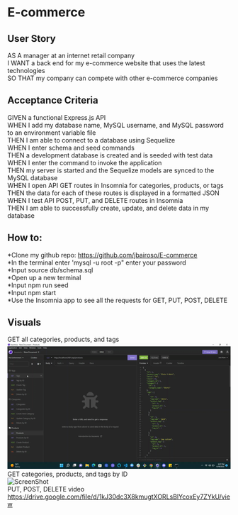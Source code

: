 # E-commerce
## User Story
AS A manager at an internet retail company</br>
I WANT a back end for my e-commerce website that uses the latest technologies</br>
SO THAT my company can compete with other e-commerce companies</br>
## Acceptance Criteria
GIVEN a functional Express.js API</br>
WHEN I add my database name, MySQL username, and MySQL password to an environment variable file</br>
THEN I am able to connect to a database using Sequelize</br>
WHEN I enter schema and seed commands</br>
THEN a development database is created and is seeded with test data</br>
WHEN I enter the command to invoke the application</br>
THEN my server is started and the Sequelize models are synced to the MySQL database</br>
WHEN I open API GET routes in Insomnia for categories, products, or tags</br>
THEN the data for each of these routes is displayed in a formatted JSON</br>
WHEN I test API POST, PUT, and DELETE routes in Insomnia</br>
THEN I am able to successfully create, update, and delete data in my database</br>

## How to:
*Clone my github repo: https://github.com/jbairoso/E-commerce </br>
*In the terminal enter 'mysql -u root -p" enter your password</br>
*Input source db/schema.sql</br>
*Open up a new terminal</br>
*Input npm run seed</br>
*Input npm start</br>
*Use the Insomnia app to see all the requests for GET, PUT, POST, DELETE</br>
## Visuals
GET all categories, products, and tags</br>
![ScreenShot](/gifs/GET%20all%20categories%2C%20products%2C%20%26%20tags.gif)</br>
GET categories, products, and tags by ID</br>
![ScreenShot](/gifs/GET%20all%20categories%2C%20products%2C%20%26%20tags%20by%20ID.gif)</br>
PUT, POST, DELETE video </br>
https://drive.google.com/file/d/1kJ30dc3X8kmugtXORLsBlYcoxEy7ZYkU/view


